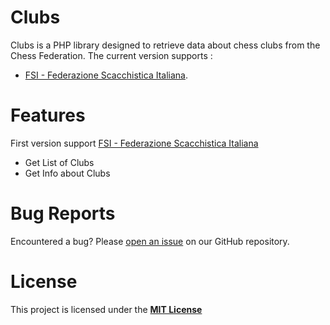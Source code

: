 # Clubs

Clubs is a PHP library designed to retrieve data about chess clubs from the Chess Federation. The current version supports :

* [FSI - Federazione Scacchistica Italiana](https://federscacchi.it/).

# Features
First  version support [FSI - Federazione Scacchistica Italiana](https://federscacchi.it/)

* Get List of Clubs
* Get Info about Clubs

# Bug Reports
Encountered a bug? Please [open an issue](https://github.com/salsan/Clubs/issues) on our GitHub repository.

# License
This project is licensed under the [**MIT License**](https://github.com/salsan/Clubs/blob/main/LICENSE)


